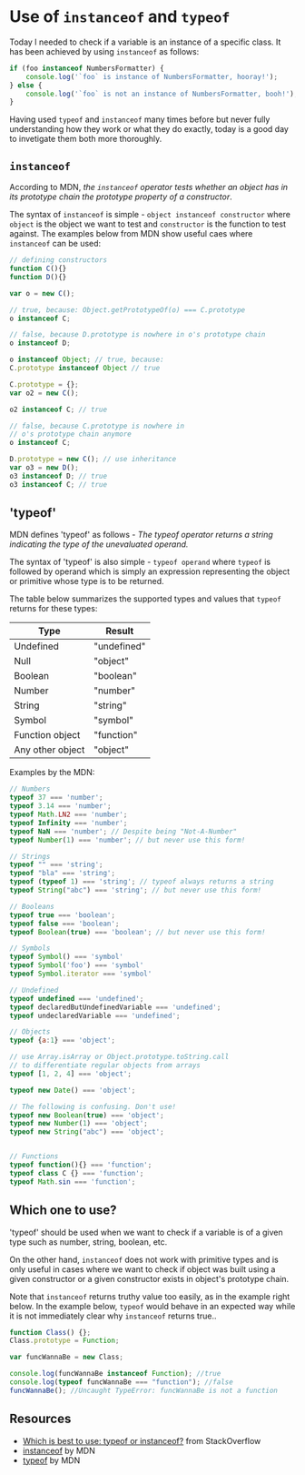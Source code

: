 # Use of `instanceof` and `typeof`

Today I needed to check if a variable is an instance of a specific class. It has been achieved by using `instanceof` as follows:

```javascript
if (foo instanceof NumbersFormatter) {
	console.log('`foo` is instance of NumbersFormatter, hooray!');
} else {
	console.log('`foo` is not an instance of NumbersFormatter, booh!');
}
```

Having used `typeof` and `instanceof` many times before but never fully understanding how they work or what they do exactly, today is a good day to invetigate them both more thoroughly.

## `instanceof`

According to MDN, *the `instanceof` operator tests whether an object has in its prototype chain the prototype property of a constructor*.

The syntax of `instanceof` is simple - `object instanceof constructor` where `object` is the object we want to test and `constructor` is the function to test against. The examples below from MDN show useful caes where `instanceof` can be used:

```javascript
// defining constructors
function C(){}
function D(){}

var o = new C();

// true, because: Object.getPrototypeOf(o) === C.prototype
o instanceof C;

// false, because D.prototype is nowhere in o's prototype chain
o instanceof D;

o instanceof Object; // true, because:
C.prototype instanceof Object // true

C.prototype = {};
var o2 = new C();

o2 instanceof C; // true

// false, because C.prototype is nowhere in
// o's prototype chain anymore
o instanceof C; 

D.prototype = new C(); // use inheritance
var o3 = new D();
o3 instanceof D; // true
o3 instanceof C; // true
```

## 'typeof'

MDN defines 'typeof' as follows - *The typeof operator returns a string indicating the type of the unevaluated operand.*

The syntax of 'typeof' is also simple - `typeof operand` where `typeof` is followed by operand which is simply an expression representing the object or primitive whose type is to be returned.

The table below summarizes the supported types and values that `typeof` returns for these types:

Type     | Result
-------- | ---------
Undefined  | "undefined"
Null  | "object"
Boolean  | "boolean"
Number  | "number"
String  | "string"
Symbol  | "symbol"
Function object  | "function"
Any other object | "object"

Examples by the MDN:

```javascript
// Numbers
typeof 37 === 'number';
typeof 3.14 === 'number';
typeof Math.LN2 === 'number';
typeof Infinity === 'number';
typeof NaN === 'number'; // Despite being "Not-A-Number"
typeof Number(1) === 'number'; // but never use this form!

// Strings
typeof "" === 'string';
typeof "bla" === 'string';
typeof (typeof 1) === 'string'; // typeof always returns a string
typeof String("abc") === 'string'; // but never use this form!

// Booleans
typeof true === 'boolean';
typeof false === 'boolean';
typeof Boolean(true) === 'boolean'; // but never use this form!

// Symbols
typeof Symbol() === 'symbol'
typeof Symbol('foo') === 'symbol'
typeof Symbol.iterator === 'symbol'

// Undefined
typeof undefined === 'undefined';
typeof declaredButUndefinedVariable === 'undefined';
typeof undeclaredVariable === 'undefined'; 

// Objects
typeof {a:1} === 'object';

// use Array.isArray or Object.prototype.toString.call
// to differentiate regular objects from arrays
typeof [1, 2, 4] === 'object';

typeof new Date() === 'object';

// The following is confusing. Don't use!
typeof new Boolean(true) === 'object'; 
typeof new Number(1) === 'object'; 
typeof new String("abc") === 'object';


// Functions
typeof function(){} === 'function';
typeof class C {} === 'function';
typeof Math.sin === 'function';
```

## Which one to use?

'typeof' should be used when we want to check if a variable is of a given type such as number, string, boolean, etc.

On the other hand, `instanceof` does not work with primitive types and is only useful in cases where we want to check if object was built using a given constructor or a given constructor exists in object's prototype chain.

Note that `instanceof` returns truthy value too easily, as in the example right below. In the example below, `typeof` would behave in an expected way while it is not immediately clear why `instanceof` returns true..

```javascript
function Class() {};
Class.prototype = Function;

var funcWannaBe = new Class;

console.log(funcWannaBe instanceof Function); //true
console.log(typeof funcWannaBe === "function"); //false
funcWannaBe(); //Uncaught TypeError: funcWannaBe is not a function
```

## Resources

- [Which is best to use: typeof or instanceof?](http://stackoverflow.com/questions/899574/which-is-best-to-use-typeof-or-instanceof) from StackOverflow
- [instanceof](https://developer.mozilla.org/en/docs/Web/JavaScript/Reference/Operators/instanceof) by MDN
- [typeof](https://developer.mozilla.org/en/docs/Web/JavaScript/Reference/Operators/typeof) by MDN